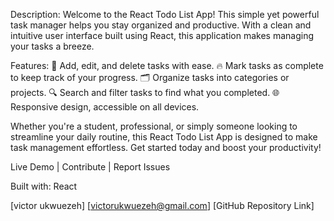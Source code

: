 Description:
Welcome to the React Todo List App! This simple yet powerful task manager helps you stay organized and productive. With a clean and intuitive user interface built using React, this application makes managing your tasks a breeze.

Features:
📝 Add, edit, and delete tasks with ease.
🔥 Mark tasks as complete to keep track of your progress.
🗂 Organize tasks into categories or projects.
🔍 Search and filter tasks to find what you completed.
🌐 Responsive design, accessible on all devices.

Whether you're a student, professional, or simply someone looking to streamline your daily routine, this React Todo List App is designed to make task management effortless. Get started today and boost your productivity!

Live Demo | Contribute | Report Issues

Built with:
React

[victor ukwuezeh]
[victorukwuezeh@gmail.com]
[GitHub Repository Link]
